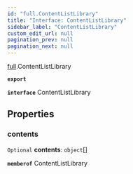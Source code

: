 ```yaml
---
id: "full.ContentListLibrary"
title: "Interface: ContentListLibrary"
sidebar_label: "ContentListLibrary"
custom_edit_url: null
pagination_prev: null
pagination_next: null
---
```


[full](../namespaces/full.md).ContentListLibrary

**`export`**

**`interface`** ContentListLibrary

## Properties

### contents

 `Optional` **contents**: `object`[]

**`memberof`** ContentListLibrary
